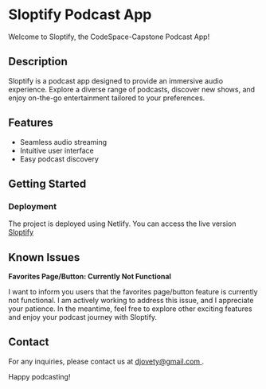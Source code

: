 # Sloptify Podcast App

Welcome to Sloptify, the CodeSpace-Capstone Podcast App!

## Description

Sloptify is a podcast app designed to provide an immersive audio experience. Explore a diverse range of podcasts, discover new shows, and enjoy on-the-go entertainment tailored to your preferences.

## Features

- Seamless audio streaming
- Intuitive user interface
- Easy podcast discovery

## Getting Started

### Deployment

The project is deployed using Netlify. You can access the live version [Sloptify](https://sloptify.netlify.app/)

## Known Issues

**Favorites Page/Button: Currently Not Functional**

I want to inform you users that the favorites page/button feature is currently not functional. I am actively working to address this issue, and I appreciate your patience. In the meantime, feel free to explore other exciting features and enjoy your podcast journey with Sloptify.

## Contact

For any inquiries, please contact us at [djovety@gmail.com ](mailto:djovety@gmail.com ).

Happy podcasting!
